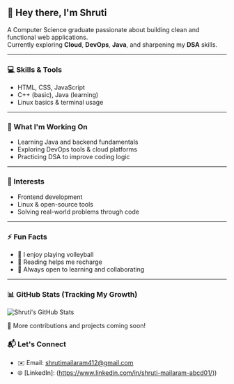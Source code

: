 ## 👋 Hey there, I'm Shruti

A Computer Science graduate passionate about building clean and functional web applications.  
Currently exploring **Cloud**, **DevOps**, **Java**, and sharpening my **DSA** skills.

---

### 💻 Skills & Tools

- HTML, CSS, JavaScript  
- C++ (basic), Java (learning)  
- Linux basics & terminal usage

---

### 🌱 What I'm Working On

- Learning Java and backend fundamentals  
- Exploring DevOps tools & cloud platforms  
- Practicing DSA to improve coding logic

---

### 🎯 Interests

- Frontend development  
- Linux & open-source tools  
- Solving real-world problems through code

---

### ⚡ Fun Facts

- 🏐 I enjoy playing volleyball  
- 📖 Reading helps me recharge  
- 🤝 Always open to learning and collaborating

---
### 📊 GitHub Stats (Tracking My Growth)

![Shruti's GitHub Stats](https://github-readme-stats.vercel.app/api?username=shruti-mailaram&show_icons=true&theme=radical)

🚧 More contributions and projects coming soon!

### 📬 Let's Connect

- ✉️ Email: shrutimailaram412@gmail.com 
- 🌐 [LinkedIn]: (https://www.linkedin.com/in/shruti-mailaram-abcd01/))
